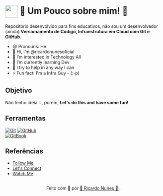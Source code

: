 <h1>
    <a href="https://instagram.com/ricardonunes.oficial/">
     <img align="center" width="40px" src="https://th.bing.com/th/id/OIP.RYQd9A6wG-T3bXHApwa0RQHaFR?w=900&h=640&rs=1&pid=ImgDetMain"></a>
    <span> 👀 Um Pouco sobre mim! 👀 </span>
</h1>

Repositório desenvolvido para fins educativos, não sou um desenvolvedor (ainda) **Versionamento de Código, Infraestrutura em Cloud com Git e GitHub**.

- 😄 Pronouns: He
- 👋 Hi, I’m @ricardonunesoficial
- 👀 I’m interested in Technology All
- 🌱 I’m currently learning Dev
- 💞️ I try to help in any way I can
- ⚡ Fun fact: I'm a Infra Guy - (:-p)

## Objetivo
Não tenho ideia 💡, porem, **Let's do this and have some fun!**

## Ferramentas
[![Git](https://img.shields.io/badge/Git-000?style=for-the-badge&logo=git&logoColor=E94D5F)](https://git-scm.com/doc) 
[![GitHub](https://img.shields.io/badge/GitHub-000?style=for-the-badge&logo=github&logoColor=30A3DC)](https://docs.github.com/)
<br>
[![GitBook](https://www.pngarts.com/files/8/Black-Github-Logo-PNG-Image.png)](https://aline-antunes.gitbook.io/formacao-fundamentos-github)
</br>




## Referências
- [Follow Me](https://www.instagram.com/ricardonunes.oficial/)
- [Let's Connect](https://www.linkedin.com/in/ricardonunesoficial/)
- [Watch Me](https://www.youtube.com/ricardonunespnl)

##
<div align="center">Feito com 💞️ por <a href="https://www.instagram.com/ricardonunes.oficial/"> 👋 Ricardo Nunes 👋 </a>.</div>

<!---
ricardonunesoficial/ricardonunesoficial is a ✨ special ✨ repository because its `README.md` (this file) appears on your GitHub profile.
You can click the Preview link to take a look at your changes.
--->
